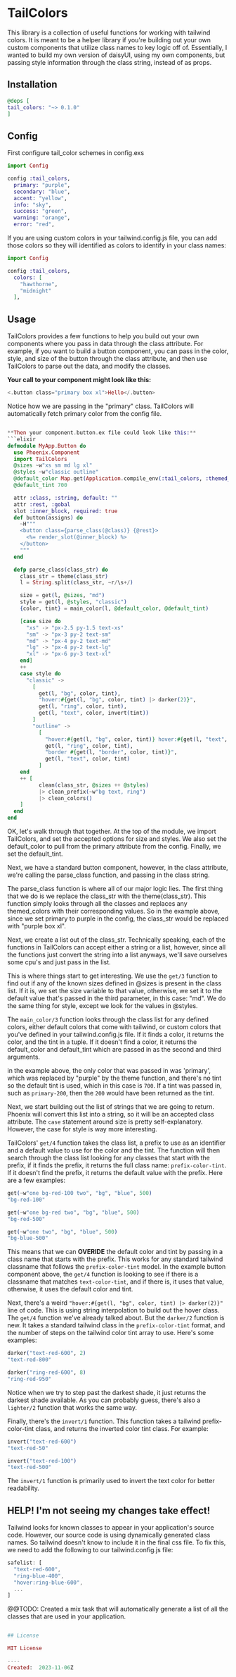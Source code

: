 # TailColors

This library is a collection of useful functions for working with tailwind colors.  It is meant to be a helper library if you're building out your own custom components that utilize class names to key logic off of.  Essentially, I wanted to build my own version of daisyUI, using my own components, but passing style information through the class string, instead of as props.


## Installation

```elixir
@deps [
tail_colors: "~> 0.1.0"
]
```
## Config

First configure tail_color schemes in config.exs

```elixir
import Config

config :tail_colors,
  primary: "purple",
  secondary: "blue",
  accent: "yellow",
  info: "sky",
  success: "green",
  warning: "orange",
  error: "red",
```
If you are using custom colors in your tailwind.config.js file, you can add those colors so they will identified as colors to identify in your class names:

```elixir
import Config

config :tail_colors,
  colors: [
    "hawthorne",
    "midnight"
  ],
```

## Usage

TailColors provides a few functions to help you build out your own components where you pass in data through the class attribute.  For example, if you want to build a button component, you can pass in the color, style, and size of the button through the class attribute, and then use TailColors to parse out the data, and modify the classes.

**Your call to your component might look like this:**
```elixir
<.button class="primary box xl">Hello</.button>
```

Notice how we are passing in the "primary" class.  TailColors will automatically fetch primary color from the config file.
```elixir

**Then your component.button.ex file could look like this:**
```elixir
defmodule MyApp.Button do
  use Phoenix.Component
  import TailColors
  @sizes ~w"xs sm md lg xl"
  @styles ~w"classic outline"
  @default_color Map.get(Application.compile_env(:tail_colors, :themed_colors), :primary)
  @default_tint 700

  attr :class, :string, default: ""
  attr :rest, :gobal
  slot :inner_block, required: true
  def button(assigns) do
    ~H"""
    <button class={parse_class(@class)} {@rest}>
      <%= render_slot(@inner_block) %>
    </button>
    """
  end

  defp parse_class(class_str) do
    class_str = theme(class_str)
    l = String.split(class_str, ~r/\s+/)

    size = get(l, @sizes, "md")
    style = get(l, @styles, "classic")
    {color, tint} = main_color(l, @default_color, @default_tint)

    [case size do
      "xs" -> "px-2.5 py-1.5 text-xs"
      "sm" -> "px-3 py-2 text-sm"
      "md" -> "px-4 py-2 text-md"
      "lg" -> "px-4 py-2 text-lg"
      "xl" -> "px-6 py-3 text-xl"
    end]
    ++
    case style do
      "classic" ->
        [
          get(l, "bg", color, tint),
          "hover:#{get(l, "bg", color, tint) |> darker(2)}",
          get(l, "ring", color, tint),
          get(l, "text", color, invert(tint))
        ]
        "outline" ->
          [
            "hover:#{get(l, "bg", color, tint)} hover:#{get(l, "text", color, tint) |> invert()}",
            get(l, "ring", color, tint),
            "border #{get(l, "border", color, tint)}",
            get(l, "text", color, tint)
          ]
    end
    ++ [
          clean(class_str, @sizes ++ @styles)
          |> clean_prefix(~w"bg text, ring")
          |> clean_colors()
    ]
  end
end
```

OK, let's walk through that together.  At the top of the module, we import TailColors, and set the accepted options for size and styles.  We also set the default_color to pull from the primary attribute from the config.  Finally, we set the default_tint.

Next, we have a standard button component, however, in the class attribute, we're calling the parse_class function, and passing in the class string.

The parse_class function is where all of our major logic lies.  The first thing that we do is we replace the class_str with the theme(class_str).  This function simply looks through all the classes and replaces any themed_colors with their corresponding values.  So in the example above, since we set primary to purple in the config, the class_str would be replaced with "purple box xl".

Next, we create a list out of the class_str.  Technically speaking, each of the functions in TailColors can accept either a string or a list, however, since all the functions just convert the string into a list anyways, we'll save ourselves some cpu's and just pass in the list.

This is where things start to get interesting.  We use the `get/3` function to find out if any of the known sizes defined in @sizes is present in the class list.  If it is, we set the size variable to that value, otherwise, we set it to the default value that's passed in the third parameter, in this case: "md".  We do the same thing for style, except we look for the values in @styles.

The `main_color/3` function looks through the class list for any defined colors, either default colors that come with tailwind, or custom colors that you've defined in your tailwind.config.js file.  If it finds a color, it returns the color, and the tint in a tuple.  If it doesn't find a color, it returns the default_color and default_tint which are passed in as the second and third arguments.

in the example above, the only color that was passed in was 'primary', which was replaced by "purple" by the theme function, and there's no tint so the default tint is used, which in this case is `700`.  If a tint was passed in, such as `primary-200`, then the `200` would have been returned as the tint.

Next, we start building out the list of strings that we are going to return.  Phoenix will convert this list into a string, so it will be an accepted class attribute.  The `case` statement around size is pretty self-explanatory.  However, the case for style is way more interesting.

TailColors' `get/4` function takes the class list, a prefix to use as an identifier and a default value to use for the color and the tint.  The function will then search through the class list looking for any classes that start with the prefix, if it finds the prefix, it returns the full class name: `prefix-color-tint`.  If it doesn't find the prefix, it returns the default value with the prefix.  Here are a few examples:
```elixir
get(~w"one bg-red-100 two", "bg", "blue", 500)
"bg-red-100"

get(~w"one bg-red two", "bg", "blue", 500)
"bg-red-500"

get(~w"one two", "bg", "blue", 500)
"bg-blue-500"
```

This means that we can **OVERIDE** the default color and tint by passing in a class name that starts with the prefix. This works for any standard tailwind classname that follows the `prefix-color-tint` model.  In the example button component above, the `get/4` function is looking to see if there is a classname that matches `text-color-tint`, and if there is, it uses that value, otherwise, it uses the default color and tint.

Next, there's a weird `"hover:#{get(l, "bg", color, tint) |> darker(2)}"` line of code.  This is using string interpolation to build out the hover class.  The `get/4` function we've already talked about.  But the `darker/2` function is new.  It takes a standard tailwind class in the `prefix-color-tint` format, and the number of steps on the tailwind color tint array to use.  Here's some examples:
```elixir
darker("text-red-600", 2)
"text-red-800"

darker("ring-red-600", 8)
"ring-red-950"
```
Notice when we try to step past the darkest shade, it just returns the darkest shade available.  As you can probably guess, there's also a `lighter/2` function that works the same way.

Finally, there's the `invert/1` function.  This function takes a tailwind prefix-color-tint class, and returns the inverted color tint class.  For example:
```elixir
invert("text-red-600")
"text-red-50"

invert("text-red-100")
"text-red-500"
```
The `invert/1` function is primarily used to invert the text color for better readability.

## HELP! I'm not seeing my changes take effect!

Tailwind looks for known classes to appear in your application's source code.  However, our source code is using dynamically generated class names.  So tailwind doesn't know to include it in the final css file.  To fix this, we need to add the following to our tailwind.config.js file:
```javascript
safelist: [
  "text-red-600",
  "ring-blue-400",
  "hover:ring-blue-600",
  ...
]
```
@@TODO:
Created a mix task that will automatically generate a list of all the classes that are used in your application.
```elixir

## License

MIT License

----
Created:  2023-11-06Z
